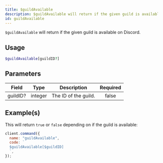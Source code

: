 ```yaml
---
title: $guildAvailable
description: $guildAvailable will return if the given guild is available on Discord.
id: guildAvailable
---
```


`$guildAvailable` will return if the given guild is available on Discord.

## Usage

```php
$guildAvailable[guildID?]
```

## Parameters

| Field    | Type    | Description          | Required |
| -------- | ------- | -------------------- | :------: |
| guildID? | integer | The ID of the guild. |  false   |

## Example(s)

This will return `true` or `false` depending on if the guild is available:

```javascript
client.command({
  name: "guildAvailable",
  code: `
  $guildAvailable[$guildID]
  `,
});
```
